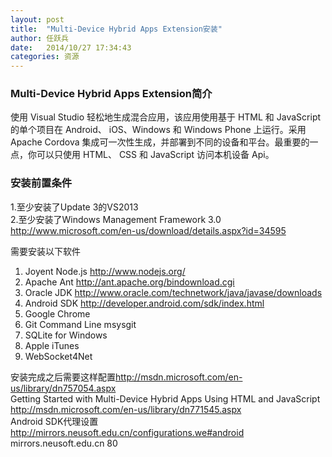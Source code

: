 ```yaml
---
layout: post
title:  "Multi-Device Hybrid Apps Extension安装"
author:	任跃兵
date:   2014/10/27 17:34:43 
categories: 资源
---
```



### Multi-Device Hybrid Apps Extension简介  
使用 Visual Studio 轻松地生成混合应用，该应用使用基于 HTML 和 JavaScript 的单个项目在 Android、 iOS、Windows 和 Windows Phone 上运行。采用 Apache Cordova 集成可一次性生成，并部署到不同的设备和平台。最重要的一点，你可以只使用 HTML、 CSS 和 JavaScript 访问本机设备 Api。

### 安装前置条件  
1.至少安装了Update 3的VS2013  
2.至少安装了Windows Management Framework 3.0 <http://www.microsoft.com/en-us/download/details.aspx?id=34595>


需要安装以下软件  
1. Joyent Node.js  <http://www.nodejs.org/>  
1. Apache Ant  <http://ant.apache.org/bindownload.cgi>  
1. Oracle JDK <http://www.oracle.com/technetwork/java/javase/downloads>    
1. Android SDK  <http://developer.android.com/sdk/index.html>  
1. Google Chrome  
1. Git Command Line  msysgit  
1. SQLite for Windows  
1. Apple iTunes  
1. WebSocket4Net 
 

安装完成之后需要这样配置<http://msdn.microsoft.com/en-us/library/dn757054.aspx>  
Getting Started with Multi-Device Hybrid Apps Using HTML and JavaScript <http://msdn.microsoft.com/en-us/library/dn771545.aspx>  
Android SDK代理设置 <http://mirrors.neusoft.edu.cn/configurations.we#android> mirrors.neusoft.edu.cn 80